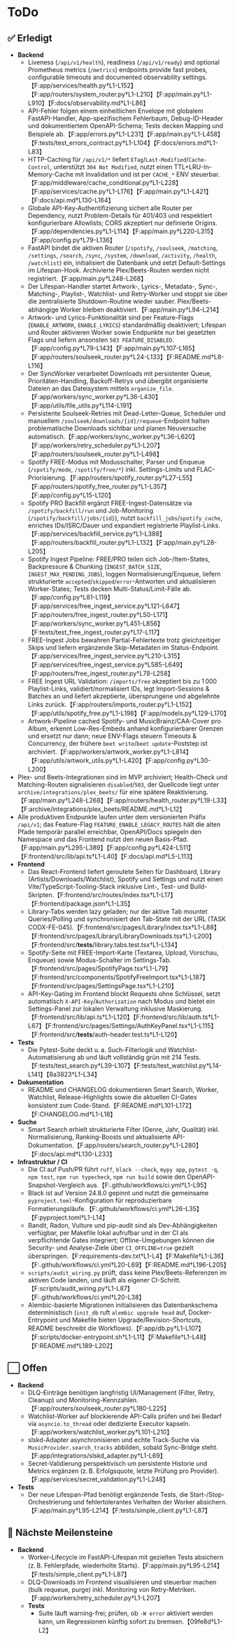 # ToDo

## ✅ Erledigt
- **Backend**
  - Liveness (`/api/v1/health`), readiness (`/api/v1/ready`) and optional Prometheus metrics (`/metrics`) endpoints provide fast probes, configurable timeouts and documented observability settings.【F:app/services/health.py†L1-L152】【F:app/routers/system_router.py†L1-L210】【F:app/main.py†L1-L910】【F:docs/observability.md†L1-L86】
  - API-Fehler folgen einem einheitlichen Envelope mit globalem FastAPI-Handler, App-spezifischem Fehlerbaum, Debug-ID-Header und dokumentiertem OpenAPI-Schema; Tests decken Mapping und Beispiele ab.【F:app/errors.py†L1-L231】【F:app/main.py†L1-L458】【F:tests/test_errors_contract.py†L1-L104】【F:docs/errors.md†L1-L83】
  - HTTP-Caching für `/api/v1/*` liefert `ETag`/`Last-Modified`/`Cache-Control`, unterstützt `304 Not Modified`, nutzt einen TTL+LRU-In-Memory-Cache mit Invalidation und ist per `CACHE_*` ENV steuerbar.【F:app/middleware/cache_conditional.py†L1-L228】【F:app/services/cache.py†L1-L176】【F:app/main.py†L1-L421】【F:docs/api.md†L130-L164】
  - Globale API-Key-Authentifizierung sichert alle Router per Dependency, nutzt Problem-Details für 401/403 und respektiert konfigurierbare Allowlists; CORS akzeptiert nur definierte Origins.【F:app/dependencies.py†L1-L114】【F:app/main.py†L220-L315】【F:app/config.py†L79-L136】
  - FastAPI bindet die aktiven Router (`/spotify`, `/soulseek`, `/matching`, `/settings`, `/search`, `/sync`, `/system`, `/download`, `/activity`, `/health`, `/watchlist`) ein, initialisiert die Datenbank und setzt Default-Settings im Lifespan-Hook. Archivierte Plex/Beets-Routen werden nicht registriert.【F:app/main.py†L248-L268】
  - Der Lifespan-Handler startet Artwork-, Lyrics-, Metadata-, Sync-, Matching-, Playlist-, Watchlist- und Retry-Worker und stoppt sie über die zentralisierte Shutdown-Routine wieder sauber. Plex/Beets-abhängige Worker bleiben deaktiviert.【F:app/main.py†L94-L214】
  - Artwork- und Lyrics-Funktionalität sind per Feature-Flags (`ENABLE_ARTWORK`, `ENABLE_LYRICS`) standardmäßig deaktiviert; Lifespan und Router aktivieren Worker sowie Endpunkte nur bei gesetzten Flags und liefern ansonsten `503 FEATURE_DISABLED`.【F:app/config.py†L79-L143】【F:app/main.py†L107-L165】【F:app/routers/soulseek_router.py†L24-L133】【F:README.md†L8-L116】
  - Der SyncWorker verarbeitet Downloads mit persistenter Queue, Prioritäten-Handling, Backoff-Retrys und übergibt organisierte Dateien an das Dateisystem mittels `organize_file`.【F:app/workers/sync_worker.py†L36-L430】【F:app/utils/file_utils.py†L114-L191】
  - Persistente Soulseek-Retries mit Dead-Letter-Queue, Scheduler und manuellem `/soulseek/downloads/{id}/requeue`-Endpoint halten problematische Downloads sichtbar und planen Neuversuche automatisch.【F:app/workers/sync_worker.py†L36-L620】【F:app/workers/retry_scheduler.py†L1-L207】【F:app/routers/soulseek_router.py†L1-L498】
  - Spotify FREE-Modus mit Modusschalter, Parser und Enqueue (`/spotify/mode`, `/spotify/free/*`) inkl. Settings-Limits und FLAC-Priorisierung.【F:app/routers/spotify_router.py†L27-L55】【F:app/routers/spotify_free_router.py†L1-L357】【F:app/config.py†L15-L120】
  - Spotify PRO Backfill ergänzt FREE-Ingest-Datensätze via `/spotify/backfill/run` und Job-Monitoring (`/spotify/backfill/jobs/{id}`), nutzt `backfill_jobs`/`spotify_cache`, enriches IDs/ISRC/Dauer und expandiert registrierte Playlist-Links.【F:app/services/backfill_service.py†L1-L388】【F:app/routers/backfill_router.py†L1-L132】【F:app/main.py†L28-L205】
  - Spotify Ingest Pipeline: FREE/PRO teilen sich Job-/Item-States, Backpressure & Chunking (`INGEST_BATCH_SIZE`, `INGEST_MAX_PENDING_JOBS`), loggen Normalisierung/Enqueue, liefern strukturierte `accepted`/`skipped`/`error`-Antworten und aktualisieren Worker-States; Tests decken Multi-Status/Limit-Fälle ab.【F:app/config.py†L81-L119】【F:app/services/free_ingest_service.py†L121-L647】【F:app/routers/free_ingest_router.py†L50-L171】【F:app/workers/sync_worker.py†L451-L856】【F:tests/test_free_ingest_router.py†L17-L117】
  - FREE-Ingest Jobs bewahren Partial-Fehlertexte trotz gleichzeitiger Skips und liefern ergänzende Skip-Metadaten im Status-Endpoint.【F:app/services/free_ingest_service.py†L210-L315】【F:app/services/free_ingest_service.py†L585-L649】【F:app/routers/free_ingest_router.py†L78-L258】
  - FREE Ingest URL Validation: `/imports/free` akzeptiert bis zu 1 000 Playlist-Links, validiert/normalisiert IDs, legt Import-Sessions & Batches an und liefert akzeptierte, übersprungene und abgelehnte Links zurück.【F:app/routers/imports_router.py†L1-L152】【F:app/utils/spotify_free.py†L1-L198】【F:app/models.py†L129-L170】
  - Artwork-Pipeline cached Spotify- und MusicBrainz/CAA-Cover pro Album, erkennt Low-Res-Embeds anhand konfigurierbarer Grenzen und ersetzt nur dann; neue ENV-Flags steuern Timeouts & Concurrency, der frühere `beet write`/`beet update`-Poststep ist archiviert.【F:app/workers/artwork_worker.py†L1-L814】【F:app/utils/artwork_utils.py†L1-L420】【F:app/config.py†L30-L200】
- Plex- und Beets-Integrationen sind im MVP archiviert; Health-Check und Matching-Routen signalisieren `disabled`/`503`, der Quellcode liegt unter `archive/integrations/plex_beets/` für eine spätere Reaktivierung.【F:app/main.py†L248-L268】【F:app/routers/health_router.py†L19-L33】【F:archive/integrations/plex_beets/README.md†L1-L12】
- Alle produktiven Endpunkte laufen unter dem versionierten Präfix `/api/v1`; das Feature-Flag `FEATURE_ENABLE_LEGACY_ROUTES` hält die alten Pfade temporär parallel erreichbar, OpenAPI/Docs spiegeln den Namespace und das Frontend nutzt den neuen Basis-Pfad.【F:app/main.py†L295-L389】【F:app/config.py†L424-L511】【F:frontend/src/lib/api.ts†L1-L40】【F:docs/api.md†L5-L113】
- **Frontend**
  - Das React-Frontend liefert geroutete Seiten für Dashboard, Library (Artists/Downloads/Watchlist), Spotify und Settings und nutzt einen Vite/TypeScript-Tooling-Stack inklusive Lint-, Test- und Build-Skripten.【F:frontend/src/routes/index.tsx†L1-L17】【F:frontend/package.json†L1-L35】
  - Library-Tabs werden lazy geladen; nur der aktive Tab mountet Queries/Polling und synchronisiert den Tab-State mit der URL (TASK CODX-FE-045).【F:frontend/src/pages/Library/index.tsx†L1-L88】【F:frontend/src/pages/Library/LibraryDownloads.tsx†L1-L200】【F:frontend/src/__tests__/library.tabs.test.tsx†L1-L134】
  - Spotify-Seite mit FREE-Import-Karte (Textarea, Upload, Vorschau, Enqueue) sowie Modus-Schalter im Settings-Tab.【F:frontend/src/pages/SpotifyPage.tsx†L1-L79】【F:frontend/src/components/SpotifyFreeImport.tsx†L1-L187】【F:frontend/src/pages/SettingsPage.tsx†L1-L210】
  - API-Key-Gating im Frontend blockt Requests ohne Schlüssel, setzt automatisch `X-API-Key`/`Authorization` nach Modus und bietet ein Settings-Panel zur lokalen Verwaltung inklusive Maskierung.【F:frontend/src/lib/api.ts†L1-L120】【F:frontend/src/lib/auth.ts†L1-L67】【F:frontend/src/pages/Settings/AuthKeyPanel.tsx†L1-L115】【F:frontend/src/__tests__/auth-header.test.ts†L1-L120】
- **Tests**
  - Die Pytest-Suite deckt u. a. Such-Filterlogik und Watchlist-Automatisierung ab und läuft vollständig grün mit 214 Tests.【F:tests/test_search.py†L39-L107】【F:tests/test_watchlist.py†L14-L141】【8a3823†L1-L34】
- **Dokumentation**
  - README und CHANGELOG dokumentieren Smart Search, Worker, Watchlist, Release-Highlights sowie die aktuellen CI-Gates konsistent zum Code-Stand.【F:README.md†L101-L172】【F:CHANGELOG.md†L1-L18】
- **Suche**
  - Smart Search erhielt strukturierte Filter (Genre, Jahr, Qualität) inkl. Normalisierung, Ranking-Boosts und aktualisierte API-Dokumentation.【F:app/routers/search_router.py†L1-L280】【F:docs/api.md†L130-L233】
- **Infrastruktur / CI**
  - Die CI auf Push/PR führt `ruff`, `black --check`, `mypy app`, `pytest -q`, `npm test`, `npm run typecheck`, `npm run build` sowie den OpenAPI-Snapshot-Vergleich aus.【F:.github/workflows/ci.yml†L1-L95】
  - Black ist auf Version 24.8.0 gepinnt und nutzt die gemeinsame `pyproject.toml`-Konfiguration für reproduzierbare Formatierungsläufe.【F:.github/workflows/ci.yml†L26-L35】【F:pyproject.toml†L1-L14】
  - Bandit, Radon, Vulture und pip-audit sind als Dev-Abhängigkeiten verfügbar, per Makefile lokal aufrufbar und in der CI als verpflichtende Gates integriert; Offline-Umgebungen können die Security- und Analyse-Ziele über `CI_OFFLINE=true` gezielt überspringen.【F:requirements-dev.txt†L1-L4】【F:Makefile†L1-L36】【F:.github/workflows/ci.yml†L20-L69】【F:README.md†L196-L205】
  - `scripts/audit_wiring.py` prüft, dass keine Plex/Beets-Referenzen im aktiven Code landen, und läuft als eigener CI-Schritt.【F:scripts/audit_wiring.py†L1-L87】【F:.github/workflows/ci.yml†L20-L38】
  - Alembic-basierte Migrationen initialisieren das Datenbankschema deterministisch (`init_db` ruft `alembic upgrade head` auf, Docker-Entrypoint und Makefile bieten Upgrade/Revision-Shortcuts, README beschreibt die Workflows).【F:app/db.py†L1-L107】【F:scripts/docker-entrypoint.sh†L1-L11】【F:Makefile†L1-L48】【F:README.md†L189-L202】

## ⬜️ Offen
- **Backend**
  - DLQ-Einträge benötigen langfristig UI/Management (Filter, Retry, Cleanup) und Monitoring-Kennzahlen.【F:app/routers/soulseek_router.py†L180-L225】
  - Watchlist-Worker auf blockierende API-Calls prüfen und bei Bedarf via `asyncio.to_thread` oder dedizierte Executor kapseln.【F:app/workers/watchlist_worker.py†L101-L210】
  - slskd-Adapter asynchronisieren und echte Track-Suche via `MusicProvider.search_tracks` abbilden, sobald Sync-Bridge steht.【F:app/integrations/slskd_adapter.py†L1-L69】
  - Secret-Validierung perspektivisch um persistente Historie und Metrics ergänzen (z. B. Erfolgsquote, letzte Prüfung pro Provider).【F:app/services/secret_validation.py†L1-L248】
- **Tests**
  - Der neue Lifespan-Pfad benötigt ergänzende Tests, die Start-/Stop-Orchestrierung und fehlertolerantes Verhalten der Worker absichern.【F:app/main.py†L95-L214】【F:tests/simple_client.py†L1-L87】

## 🏁 Nächste Meilensteine
- **Backend**
  - Worker-Lifecycle im FastAPI-Lifespan mit gezielten Tests absichern (z. B. Fehlerpfade, wiederholte Starts).【F:app/main.py†L95-L214】【F:tests/simple_client.py†L1-L87】
  - DLQ-Downloads im Frontend visualisieren und steuerbar machen (bulk requeue, purge) inkl. Monitoring von Retry-Metriken.【F:app/workers/retry_scheduler.py†L1-L207】
  - **Tests**
    - Suite läuft warning-frei; prüfen, ob `-W error` aktiviert werden kann, um Regressionen künftig sofort zu bremsen.【09fe8d†L1-L2】
